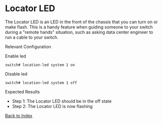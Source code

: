 # Locator LED

The Locator LED is an LED in the front of the chassis that you can turn on or make flash. This is a handy feature when guiding someone to your switch during a "remote hands" situation, such as asking data center engineer to run a cable to your switch.

Relevant Configuration

Enable led

```
switch# location-led system 1 on
```

Disable led

```
switch# location-led system 1 off
```


Expected Results

* Step 1: The Locator LED should be in the off state
* Step 2: The Locator LED is now flashing

[Back to Index](index.md)
